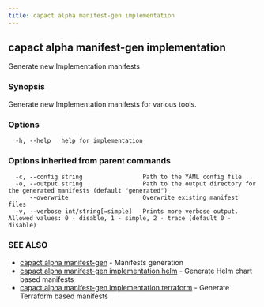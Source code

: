 ```yaml
---
title: capact alpha manifest-gen implementation
---
```


## capact alpha manifest-gen implementation

Generate new Implementation manifests

### Synopsis

Generate new Implementation manifests for various tools.

### Options

```
  -h, --help   help for implementation
```

### Options inherited from parent commands

```
  -c, --config string                 Path to the YAML config file
  -o, --output string                 Path to the output directory for the generated manifests (default "generated")
      --overwrite                     Overwrite existing manifest files
  -v, --verbose int/string[=simple]   Prints more verbose output. Allowed values: 0 - disable, 1 - simple, 2 - trace (default 0 - disable)
```

### SEE ALSO

* [capact alpha manifest-gen](capact_alpha_manifest-gen.md)	 - Manifests generation
* [capact alpha manifest-gen implementation helm](capact_alpha_manifest-gen_implementation_helm.md)	 - Generate Helm chart based manifests
* [capact alpha manifest-gen implementation terraform](capact_alpha_manifest-gen_implementation_terraform.md)	 - Generate Terraform based manifests

